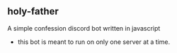 ## holy-father
A simple confession discord bot written in javascript

* this bot is meant to run on only one server at a time.
